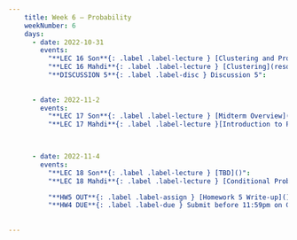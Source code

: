```yaml
---
    title: Week 6 – Probability
    weekNumber: 6
    days:
      - date: 2022-10-31
        events:
          "**LEC 16 Son**{: .label .label-lecture } [Clustering and Probability](resources/lecture/lec16_son.pdf)": 
          "**LEC 16 Mahdi**{: .label .label-lecture } [Clustering](resources/lecture/lec16_mahdi.pdf), [Code](https://datahub.ucsd.edu/user/msoleymani/notebooks/public/msoleymani/lec16/lec16.ipynb)": 
          "**DISCUSSION 5**{: .label .label-disc } Discussion 5":
           
          
      - date: 2022-11-2
        events:
          "**LEC 17 Son**{: .label .label-lecture } [Midterm Overview]()":
          "**LEC 17 Mahdi**{: .label .label-lecture }[Introduction to Probability](resources/lecture/lec17_mahdi.pdf)":


      
      - date: 2022-11-4
        events:
          "**LEC 18 Son**{: .label .label-lecture } [TBD]()":
          "**LEC 18 Mahdi**{: .label .label-lecture } [Conditional Probability](resources/lecture/lec18_mahdi.pdf)":

          "**HW5 OUT**{: .label .label-assign } [Homework 5 Write-up]()":
          "**HW4 DUE**{: .label .label-due } Submit before 11:59pm on Gradescope" :
          
            
---
```


